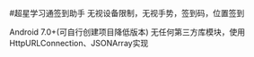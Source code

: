 #超星学习通签到助手
无视设备限制，无视手势，签到码，位置签到

Android 7.0+(可自行创建项目降低版本)
无任何第三方库模块，使用HttpURLConnection、JSONArray实现

